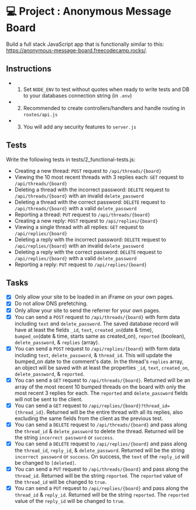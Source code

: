 # 💻 Project : Anonymous Message Board
Build a full stack JavaScript app that is functionally similar to this: https://anonymous-message-board.freecodecamp.rocks/.

## Instructions

 - 1. Set `NODE_ENV` to test without quotes when ready to write tests and DB to your databases connection string (in `.env`)
 - 2. Recommended to create controllers/handlers and handle routing in `routes/api.js`
 - 3. You will add any security features to `server.js`

## Tests
Write the following tests in tests/2_functional-tests.js:

- Creating a new thread: `POST` request to `/api/threads/{board}`
- Viewing the 10 most recent threads with 3 replies each: `GET` request to `/api/threads/{board}`
- Deleting a thread with the incorrect password: `DELETE` request to `/api/threads/{board}` with an invalid `delete_password`
- Deleting a thread with the correct password: `DELETE` request to `/api/threads/{board}` with a valid `delete_password`
- Reporting a thread: `PUT` request to `/api/threads/{board}`
- Creating a new reply: `POST` request to `/api/replies/{board}`
- Viewing a single thread with all replies: `GET` request to `/api/replies/{board}`
- Deleting a reply with the incorrect password: `DELETE` request to `/api/replies/{board}` with an invalid `delete_password`
- Deleting a reply with the correct password: `DELETE` request to `/api/replies/{board}` with a valid `delete_password`
- Reporting a reply: `PUT` request to `/api/replies/{board}`

## Tasks

- [x] Only allow your site to be loaded in an iFrame on your own pages.
- [x] Do not allow DNS prefetching.
- [x] Only allow your site to send the referrer for your own pages.
- [x] You can send a `POST` request to `/api/threads/{board}` with form data including `text` and `delete_password`. The saved database record will have at least the fields `_id`, `text`, `created_on`(date & time), `bumped_on`(date & time, starts same as created_on), `reported` (boolean), `delete_password`, & `replies` (array).
- [x] You can send a `POST` request to `/api/replies/{board}` with form data including `text`, `delete_password`, & `thread_id`. This will update the bumped_on date to the comment's date. In the thread's `replies` array, an object will be saved with at least the properties `_id`, `text`, `created_on`, `delete_password`, & `reported`.
- [x] You can send a `GET` request to `/api/threads/{board}`. Returned will be an array of the most recent 10 bumped threads on the board with only the most recent 3 replies for each. The `reported` and `delete_password` fields will not be sent to the client.
- [x] You can send a `GET` request to `/api/replies/{board}?thread_id={thread_id}`. Returned will be the entire thread with all its replies, also excluding the same fields from the client as the previous test.
- [x] You can send a `DELETE` request to `/api/threads/{board}` and pass along the `thread_id` & `delete_password` to delete the thread. Returned will be the string `incorrect password` or `success`.
- [x] You can send a `DELETE` request to `/api/replies/{board}` and pass along the `thread_id`, `reply_id`, & `delete_password`. Returned will be the string `incorrect password` or `success`. On success, the `text` of the `reply_id` will be changed to `[deleted]`.
- [x] You can send a `PUT` request to `/api/threads/{board}` and pass along the `thread_id`. Returned will be the string `reported`. The `reported` value of the `thread_id` will be changed to `true`.
- [x] You can send a `PUT` request to `/api/replies/{board}` and pass along the `thread_id` & `reply_id`. Returned will be the string `reported`. The `reported` value of the `reply_id` will be changed to `true`.
